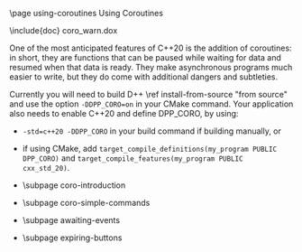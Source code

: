 \page using-coroutines Using Coroutines

\include{doc} coro_warn.dox

One of the most anticipated features of C++20 is the addition of coroutines: in short, they are functions that can be paused while waiting for data and resumed when that data is ready. They make asynchronous programs much easier to write, but they do come with additional dangers and subtleties.

Currently you will need to build D++ \ref install-from-source "from source" and use the option `-DDPP_CORO=on` in your CMake command.
Your application also needs to enable C++20 and define DPP_CORO, by using:
* `-std=c++20 -DDPP_CORO` in your build command if building manually, or
* if using CMake, add `target_compile_definitions(my_program PUBLIC DPP_CORO)` and `target_compile_features(my_program PUBLIC cxx_std_20)`.


* \subpage coro-introduction
* \subpage coro-simple-commands
* \subpage awaiting-events
* \subpage expiring-buttons
